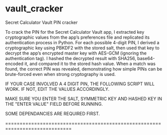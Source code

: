 # vault_cracker
Secret Calculator Vault PIN cracker

To crack the PIN for the Secret Calculator Vault app, I extracted key cryptographic values from the app’s preferences file and replicated its authentication process in Python. For each possible 4-digit PIN, I derived a cryptographic key using PBKDF2 with the stored salt, then used that key to decrypt the app’s encrypted master key with AES-GCM (ignoring the authentication tag). I hashed the decrypted result with SHA256, base64-encoded it, and compared it to the stored hash value. When a match was found, the correct PIN was revealed, demonstrating how simple PINs can be brute-forced even when strong cryptography is used.

IF YOUR CASE INVOLVED A 4 DIGIT PIN, THE FOLLOWING SCRIPT WILL WORK.
IF NOT, EDIT THE VALUES ACCORDINGLY.

MAKE SURE YOU ENTER THE SALT, SYMMETRIC KEY AND HASHED KEY IN THE "ENTER VALUE" FIELD BEFORE RUNNING.

SOME DEPENDANCIES ARE REQUIRED FIRST.

=============================================================================

